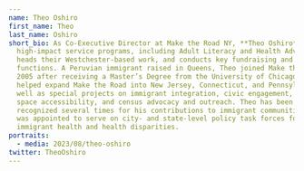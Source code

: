 ```yaml
---
name: Theo Oshiro
first_name: Theo
last_name: Oshiro
short_bio: As Co-Executive Director at Make the Road NY, **Theo Oshiro** leads
  high-impact service programs, including Adult Literacy and Health Advocacy,
  heads their Westchester-based work, and conducts key fundraising and finance
  functions. A Peruvian immigrant raised in Queens, Theo joined Make the Road in
  2005 after receiving a Master’s Degree from the University of Chicago. Theo
  helped expand Make the Road into New Jersey, Connecticut, and Pennsylvania, as
  well as special projects on immigrant integration, civic engagement, green
  space accessibility, and census advocacy and outreach. Theo has been
  recognized several times for his contributions to immigrant communities and
  was appointed to serve on city- and state-level policy task forces focused on
  immigrant health and health disparities.
portraits:
  - media: 2023/08/theo-oshiro
twitter: TheoOshiro
---
```

